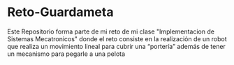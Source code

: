 # Reto-Guardameta

Este Repositorio forma parte de mi reto de mi clase
"Implementacion de Sistemas Mecatronicos" donde 
el reto consiste en la realización de un 
robot que realiza un movimiento lineal para cubrir 
una “portería” además de tener un 
mecanismo para pegarle a una pelota
